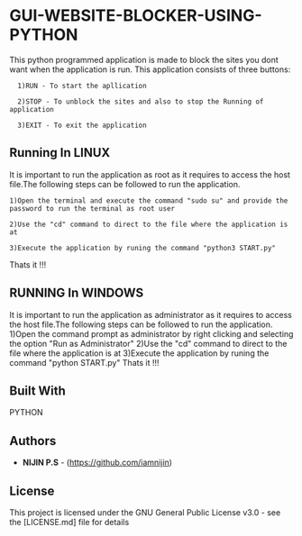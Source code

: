 # GUI-WEBSITE-BLOCKER-USING-PYTHON
This python programmed application is made to block the sites you dont want when the application is run.
This application consists of three buttons:

      1)RUN - To start the apllication

      2)STOP - To unblock the sites and also to stop the Running of application

      3)EXIT - To exit the application



## Running In LINUX

It is important to run the application as root as it requires to access the host file.The following steps can be followed to run the application.
    
	1)Open the terminal and execute the command "sudo su" and provide the password to run the terminal as root user
    
	2)Use the "cd" command to direct to the file where the application is at
    
	3)Execute the application by runing the command "python3 START.py"
Thats it !!!

## RUNNING In WINDOWS
It is important to run the application as administrator as it requires to access the host file.The following steps can be followed to run the application.
    1)Open the command prompt as administrator by right clicking and selecting the option "Run as Administrator"
    2)Use the "cd" command to direct to the file where the application is at
    3)Execute the application by runing the command "python START.py"
Thats it !!!


## Built With
  PYTHON


## Authors

* **NIJIN P.S** - (https://github.com/iamnijin)

## License

This project is licensed under the GNU General Public License v3.0 - see the [LICENSE.md] file for details


